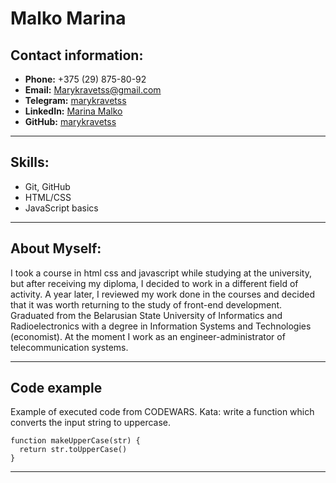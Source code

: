 # Malko Marina 


##  Contact information:
- **Phone:** +375 (29) 875-80-92
- **Email:** Marykravetss@gmail.com
- **Telegram:** [marykravetss]()
- **LinkedIn:** [Marina Malko](https://www.linkedin.com/in/marina-malko-4359451b1/)
- **GitHub:** [marykravetss](https://github.com/marykravetss)

---

## Skills:
- Git, GitHub
- HTML/CSS
- JavaScript basics

---

## About Myself:

I took a course in html css and javascript while studying at the university, but after receiving my diploma, I decided to work in a different field of activity. A year later, I reviewed my work done in the courses and decided that it was worth returning to the study of front-end development. Graduated from the Belarusian State University of Informatics and Radioelectronics with a degree in Information Systems and Technologies (economist). At the moment I work as an engineer-administrator of telecommunication systems.

---

## Code example 

Example of executed code from CODEWARS. Kata: write a function which converts the input string to uppercase.

```
function makeUpperCase(str) {
  return str.toUpperCase()
}
```

---